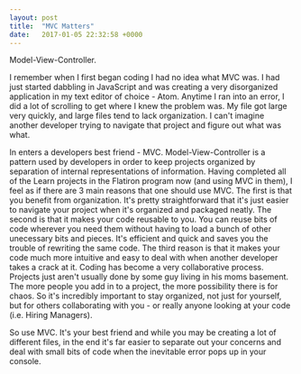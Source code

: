 ```yaml
---
layout: post
title:  "MVC Matters"
date:   2017-01-05 22:32:58 +0000
---
```



Model-View-Controller.

I remember when I first began coding I had no idea what MVC was. I had just started dabbling in JavaScript and was creating a very disorganized application in my text editor of choice - Atom. Anytime I ran into an error, I did a lot of scrolling to get where I knew the problem was. My file got large very quickly, and large files tend to lack organization. I can't imagine another developer trying to navigate that project and figure out what was what. 

In enters a developers best friend - MVC. Model-View-Controller is a pattern used by developers in order to keep projects organized by separation of internal representations of information. Having completed all of the Learn projects in the Flatiron program now (and using MVC in them), I feel as if there are 3 main reasons that one should use MVC. The first is that you benefit from organization. It's pretty straightforward that it's just easier to navigate your project when it's organized and packaged neatly. The second is that it makes your code reusable to you. You can reuse bits of code wherever you need them without having to load a bunch of other unecessary bits and pieces. It's efficient and quick and saves you the trouble of rewriting the same code. The third reason is that it makes your code much more intuitive and easy to deal with when another developer takes a crack at it. Coding has become a very collaborative process. Projects just aren't usually done by some guy living in his moms basement. The more people you add in to a project, the more possibility there is for chaos. So it's incredibly important to stay organized, not just for yourself, but for others collaborating with you - or really anyone looking at your code (i.e. Hiring Managers). 

So use MVC. It's your best friend and while you may be creating a lot of different files, in the end it's far easier to separate out your concerns and deal with small bits of code when the inevitable error pops up in your console.
